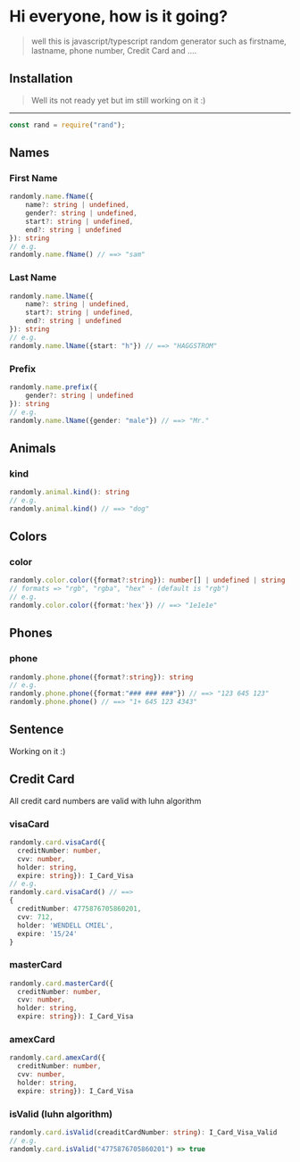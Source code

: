 # Hi everyone, how is it going?

> well this is javascript/typescript random generator
> such as firstname, lastname, phone number, Credit Card and ....

## Installation

> Well its not ready yet but im still working on it :)

---

```javascript
const rand = require("rand");
```

## Names

### First Name

```typescript
randomly.name.fName({
    name?: string | undefined,
    gender?: string | undefined,
    start?: string | undefined,
    end?: string | undefined
}): string
// e.g.
randomly.name.fName() // ==> "sam"
```

### Last Name

```typescript
randomly.name.lName({
    name?: string | undefined,
    start?: string | undefined,
    end?: string | undefined
}): string
// e.g.
randomly.name.lName({start: "h"}) // ==> "HAGGSTROM"
```

### Prefix

```typescript
randomly.name.prefix({
    gender?: string | undefined
}): string
// e.g.
randomly.name.lName({gender: "male"}) // ==> "Mr."
```

## Animals

### kind

```typescript
randomly.animal.kind(): string
// e.g.
randomly.animal.kind() // ==> "dog"
```

## Colors

### color

```typescript
randomly.color.color({format?:string}): number[] | undefined | string
// formats => "rgb", "rgba", "hex" - (default is "rgb")
// e.g.
randomly.color.color({format:'hex'}) // ==> "1e1e1e"
```

## Phones

### phone

```typescript
randomly.phone.phone({format?:string}): string
// e.g.
randomly.phone.phone({format:"### ### ###"}) // ==> "123 645 123"
randomly.phone.phone() // ==> "1+ 645 123 4343"
```

## Sentence

Working on it :)

## Credit Card

All credit card numbers are valid with luhn algorithm

### visaCard

```typescript
randomly.card.visaCard({
  creditNumber: number,
  cvv: number,
  holder: string,
  expire: string}): I_Card_Visa
// e.g.
randomly.card.visaCard() // ==>
{
  creditNumber: 4775876705860201,
  cvv: 712,
  holder: 'WENDELL CMIEL',
  expire: '15/24'
}
```

### masterCard

```typescript
randomly.card.masterCard({
  creditNumber: number,
  cvv: number,
  holder: string,
  expire: string}): I_Card_Visa
```

### amexCard

```typescript
randomly.card.amexCard({
  creditNumber: number,
  cvv: number,
  holder: string,
  expire: string}): I_Card_Visa
```

### isValid (luhn algorithm)

```typescript
randomly.card.isValid(creaditCardNumber: string): I_Card_Visa_Valid
// e.g.
randomly.card.isValid("4775876705860201") => true
```
